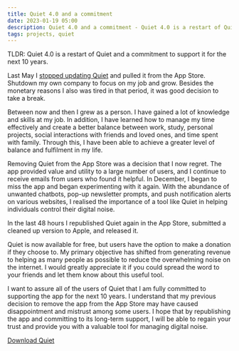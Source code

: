```yaml
---
title: Quiet 4.0 and a commitment
date: 2023-01-19 05:00
description: Quiet 4.0 and a commitment - Quiet 4.0 is a restart of Quiet and a commitment to support it for the next 10 years.
tags: projects, quiet
---
```


TLDR: Quiet 4.0 is a restart of Quiet and a commitment to support it for the next 10 years.


Last May I [stopped updating Quiet](/journal/2022/sunsetting-quiet/) and pulled it from the App Store. Shutdown my own company to focus on my job and grow. Besides the monetary reasons I also was tired in that period, it was good decision to take a break.

Between now and then I grew as a person. I have gained a lot of knowledge and skills at my job. In addition, I have learned how to manage my time effectively and create a better balance between work, study, personal projects, social interactions with friends and loved ones, and time spent with family. Through this, I have been able to achieve a greater level of balance and fulfilment in my life.

Removing Quiet from the App Store was a decision that I now regret. The app provided value and utility to a large number of users, and I continue to receive emails from users who found it helpful. In December, I began to miss the app and began experimenting with it again. With the abundance of unwanted chatbots, pop-up newsletter prompts, and push notification alerts on various websites, I realised the importance of a tool like Quiet in helping individuals control their digital noise.

In the last 48 hours I republished Quiet again in the App Store, submitted a cleaned up version to Apple, and released it.

Quiet is now available for free, but users have the option to make a donation if they choose to. My primary objective has shifted from generating revenue to helping as many people as possible to reduce the overwhelming noise on the internet. I would greatly appreciate it if you could spread the word to your friends and let them know about this useful tool.

I want to assure all of the users of Quiet that I am fully committed to supporting the app for the next 10 years. I understand that my previous decision to remove the app from the App Store may have caused disappointment and mistrust among some users. I hope that by republishing the app and committing to its long-term support, I will be able to regain your trust and provide you with a valuable tool for managing digital noise.

[Download Quiet](https://apps.apple.com/app/apple-store/id1441525727?pt=119418684&ct=Quiet4BlogPost&mt=8)
